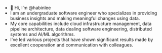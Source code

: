 - 👋 Hi, I’m @habinlee
- I am an undergraduate software engineer who specializes in providing business insights and making meaningful changes using data. 
- My core capabilities include cloud infrastructure management, data pipeline architecture, data dealing software engineering, distributed systems and AI/ML algorithms. 
- I’ve led various projects that have shown significant results made by excellent cooperation and communication with colleagues. 


<!---
habinlee/habinlee is a ✨ special ✨ repository because its `README.md` (this file) appears on your GitHub profile.
You can click the Preview link to take a look at your changes.
--->
